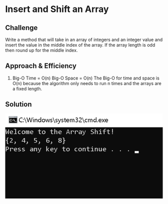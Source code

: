 # Insert and Shift an Array

## Challenge
Write a method that will take in an array of integers and an integer value and insert the value in the middle index of the array.
If the array length is odd then round up for the middle index.

## Approach & Efficiency

1.	Big-O Time = O(n) 
	Big-O Space = O(n)
The Big-O for time and space is O(n) because the algorithm only needs to run n times and the arrays are a fixed length. 

## Solution

![Whiteboard](../../assets/Challenge2.png)
